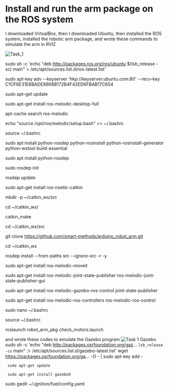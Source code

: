 # Install and run the arm package on the ROS system

I downloaded VirtualBox, then I downloaded Ubuntu, then installed the ROS system, installed the robotic arm package, and wrote these commands to simulate the arm in RVIZ

![Task_1](https://user-images.githubusercontent.com/85695324/122712582-c9456000-d26c-11eb-91b9-1a8ecc2d9535.jpg)

sudo sh -c 'echo "deb http://packages.ros.org/ros/ubuntu $(lsb_release -sc) main" > /etc/apt/sources.list.d/ros-latest.list'
 
sudo apt-key adv --keyserver 'hkp://keyserver.ubuntu.com:80' --recv-key C1CF6E31E6BADE8868B172B4F42ED6FBAB17C654
 
sudo apt-get update
 
sudo apt-get install ros-melodic-desktop-full
 
apt-cache search ros-melodic
 
echo "source /opt/ros/melodic/setup.bash" >> ~/.bashrc
 
source ~/.bashrc
 
sudo apt install python-rosdep python-rosinstall python-rosinstall-generator python-wstool build-essential
 
sudo apt install python-rosdep
 
sudo rosdep init
 
rosdep update
 
sudo apt-get install ros-noetic-catkin
 
mkdir -p ~/catkin_ws/src
 
cd ~/catkin_ws/
 
catkin_make
 
cd ~/catkin_ws/src
 
git clone https://github.com/smart-methods/arduino_robot_arm.git
 
cd ~/catkin_ws
 
rosdep install --from-paths src --ignore-src -r -y
 
sudo apt-get install ros-melodic-moveit
 
sudo apt-get install ros-melodic-joint-state-publisher ros-melodic-joint-state-publisher-gui
 
sudo apt-get install ros-melodic-gazebo-ros-control joint-state-publisher
 
sudo apt-get install ros-melodic-ros-controllers ros-melodic-ros-control
 
sudo nano ~/.bashrc

source ~/.bashrc
 
roslaunch robot_arm_pkg check_motors.launch

and wrote these codes to emulate the Gazebo program
![Task 1 Gazebo](https://user-images.githubusercontent.com/85695324/122711709-4b348980-d26b-11eb-8535-8dc4713e3fa7.jpg)
sudo sh -c 'echo "deb http://packages.osrfoundation.org/gaz... `lsb_release -cs` main" ＞ /etc/apt/sources.list.d/gazebo-latest.list'
wget https://packages.osrfoundation.org/ga... -O - | sudo apt-key add -

     sudo apt-get update
     
     sudo apt-get install gazebo9
     
sudo gedit ~/.ignition/fuel/config.yaml

